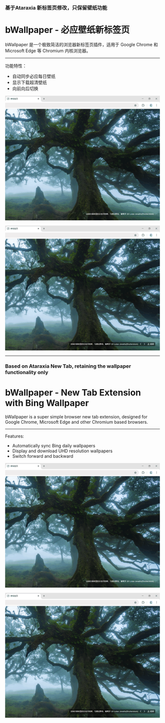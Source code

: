 ### 基于Ataraxia 新标签页修改，只保留壁纸功能

# bWallpaper - 必应壁纸新标签页

bWallpaper 是一个极致简洁的浏览器新标签页插件，适用于 Google Chrome 和 Microsoft Edge 等 Chromium 内核浏览器。

---

功能特性：

- 自动同步必应每日壁纸
- 显示下载超清壁纸
- 向前向后切换

![sample](images/sample.png)

![sample_hover](images/sample_hover.png)

---

### Based on Ataraxia New Tab, retaining the wallpaper functionality only

# bWallpaper - New Tab Extension with Bing Wallpaper

bWallpaper is a super simple browser new tab extension, designed for Google Chrome, Microsoft Edge and other Chromium based browsers.

---

Features:

- Automatically sync Bing daily wallpapers
- Display and download UHD resolution wallpapers
- Switch forward and backward

![sample](images/sample.png)

![sample_hover](images/sample_hover.png)